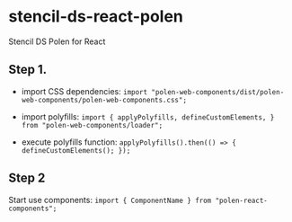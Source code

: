 # stencil-ds-react-polen

Stencil DS Polen for React

## Step 1.

- import CSS dependencies: `import "polen-web-components/dist/polen-web-components/polen-web-components.css";`

- import polyfills: `import { applyPolyfills, defineCustomElements, } from "polen-web-components/loader";`

- execute polyfills function: `applyPolyfills().then(() => { defineCustomElements(); });`

## Step 2

Start use components: `import { ComponentName } from "polen-react-components";`